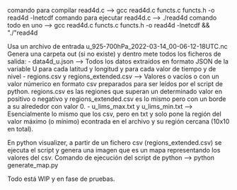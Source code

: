 comando para compilar read4d.c --> gcc read4d.c functs.c functs.h -o read4d -lnetcdf
comando para ejecutar read4d.c --> ./read4d
comando todo en uno --> gcc read4d.c functs.c functs.h -o read4d -lnetcdf && "./"read4d

Usa un archivo de entrada u_925-700hPa_2022-03-14_00-06-12-18UTC.nc
Genera una carpeta out (si no existe) y dentro mete todos los ficheros de salida:
    - data4d_u.json --> Todos los datos extraídos en formato JSON de la variable U para cada latitud y longitud y para cada valor de tiempo y de nivel
    - regions.csv y regions_extended.csv --> Valores o vacíos o con un valor númerico en formato csv preparados para ser leídos por el script de python. 
    regions.csv es las regiones que superan un determinado valor en positivo o negativo y regions_extended.csv es lo mismo pero con un borde a su alrededor con valor 0.
    - u_lims_max.txt y u_lims_min.txt --> Esencialmente lo mismo que los csv, pero en txt y solo pone la región del valor máximo (o mínimo) econtrada en el archivo y su región cercana (10x10 en total).


En python visualizer, a partir de un fichero csv (regions_extended.csv) se ejecuta el script y genera una imagen que es un mapa representando los valores del csv.
Comando de ejecución del script de python --> python generate_map.py



Todo está WIP y en fase de pruebas.
